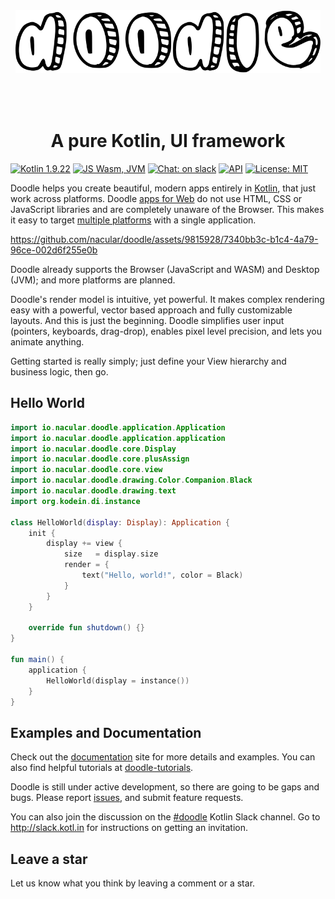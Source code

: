 <div style="text-align:center"><img src="docs/img/doodle.svg" alt="doodle" style="height:100px;margin-bottom:50px"></div>
<div style="text-align:center"><h1>A pure Kotlin, UI framework</h1></div>

[![Kotlin 1.9.22](https://img.shields.io/badge/Kotlin_1.9.22-blue.svg?style=for-the-badge&logo=kotlin&logoColor=white)](http://kotlinlang.org)
[![JS Wasm, JVM](https://img.shields.io/badge/JS%2C_Wasm%2C_JVM-purple?style=for-the-badge&logo=kotlin&logoColor=white)](https://kotlinlang.org/docs/js-overview.html)
[![Chat: on slack](https://img.shields.io/badge/doodle-gray.svg?style=for-the-badge&logo=slack)](https://kotlinlang.slack.com/messages/doodle)
[![API](https://img.shields.io/badge/API-orange?style=for-the-badge)](https://nacular.github.io/doodle/)
[![License: MIT](https://img.shields.io/badge/MIT_License-green.svg?style=for-the-badge)](https://github.com/pusolito/doodle/blob/master/LICENSE)

Doodle helps you create beautiful, modern apps entirely in [Kotlin](http://kotlinlang.org), that just work across platforms. Doodle [apps for Web](https://nacular.github.io/doodle/docs/applications) do not use HTML, CSS or JavaScript libraries and are completely unaware of the Browser. This makes it easy to target [multiple platforms](https://kotlinlang.org/docs/reference/platform-specific-declarations.html) with a single application.


https://github.com/nacular/doodle/assets/9815928/7340bb3c-b1c4-4a79-96ce-002d6f255e0b


Doodle already supports the Browser (JavaScript and WASM) and Desktop (JVM); and more platforms are planned.

Doodle's render model is intuitive, yet powerful. It makes complex rendering easy with a powerful, vector based approach and fully customizable layouts. And this is just the beginning. Doodle simplifies user input (pointers, keyboards, drag-drop), enables pixel level precision, and lets you animate anything.

Getting started is really simply; just define your View hierarchy and business logic, then go.

## Hello World
```kotlin
import io.nacular.doodle.application.Application
import io.nacular.doodle.application.application
import io.nacular.doodle.core.Display
import io.nacular.doodle.core.plusAssign
import io.nacular.doodle.core.view
import io.nacular.doodle.drawing.Color.Companion.Black
import io.nacular.doodle.drawing.text
import org.kodein.di.instance

class HelloWorld(display: Display): Application {
    init {
        display += view {
            size   = display.size
            render = {
                text("Hello, world!", color = Black)
            }
        }
    }

    override fun shutdown() {}
}

fun main() {
    application {
        HelloWorld(display = instance())
    }
}
```
## Examples and Documentation

Check out the [documentation](https://nacular.github.io/doodle/) site for more details and examples. You can also find helpful tutorials at [doodle-tutorials](https://nacular.github.io/doodle-tutorials).

Doodle is still under active development, so there are going to be gaps and bugs. Please report [issues](https://github.com/pusolito/doodle/issues), and submit feature requests.

You can also join the discussion on the [#doodle](https://kotlinlang.slack.com/messages/doodle) Kotlin Slack channel. Go to http://slack.kotl.in for instructions on getting an invitation.

## Leave a star

Let us know what you think by leaving a comment or a star.